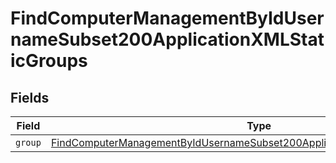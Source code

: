# FindComputerManagementByIdUsernameSubset200ApplicationXMLStaticGroups


## Fields

| Field                                                                                                                                                                               | Type                                                                                                                                                                                | Required                                                                                                                                                                            | Description                                                                                                                                                                         |
| ----------------------------------------------------------------------------------------------------------------------------------------------------------------------------------- | ----------------------------------------------------------------------------------------------------------------------------------------------------------------------------------- | ----------------------------------------------------------------------------------------------------------------------------------------------------------------------------------- | ----------------------------------------------------------------------------------------------------------------------------------------------------------------------------------- |
| `group`                                                                                                                                                                             | [FindComputerManagementByIdUsernameSubset200ApplicationXMLStaticGroupsGroup](../../models/operations/findcomputermanagementbyidusernamesubset200applicationxmlstaticgroupsgroup.md) | :heavy_minus_sign:                                                                                                                                                                  | N/A                                                                                                                                                                                 |